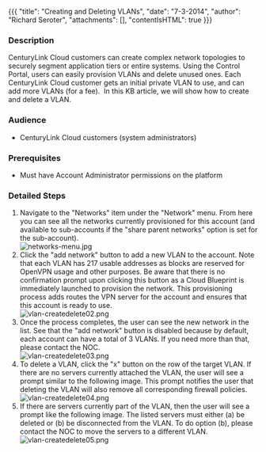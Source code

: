 {{{
  "title": "Creating and Deleting VLANs",
  "date": "7-3-2014",
  "author": "Richard Seroter",
  "attachments": [],
  "contentIsHTML": true
}}}

<h3>Description</h3>
<p>CenturyLink Cloud customers can create complex network topologies to securely segment application tiers or entire systems. Using the Control Portal, users can easily provision VLANs and delete unused ones. Each CenturyLink Cloud customer gets an initial
  private VLAN to use, and can add more VLANs (for a fee). &nbsp;In this KB article, we will show how to create and delete a VLAN.</p>
<h3>Audience</h3>
<ul>
  <li>CenturyLink Cloud customers (system administrators)</li>
</ul>
<h3>Prerequisites</h3>
<ul>
  <li>Must have Account Administrator permissions on the platform</li>
</ul>
<h3>Detailed Steps</h3>
<ol>
  <li>Navigate to the "Networks" item under the "Network" menu. From here you can see all the networks currently provisioned for this account (and available to sub-accounts if the "share parent networks" option is set for the sub-account).
    <br /><img src="https://t3n.zendesk.com/attachments/token/OVoPAmnxOTdNWTjOqy8W0wm2f/?name=networks-menu.jpg" alt="networks-menu.jpg" />
  </li>
  <li>Click the "add network" button to add a new VLAN to the account. Note that each VLAN has 217 usable addresses as blocks are reserved for OpenVPN usage and other purposes. Be aware that there is no confirmation prompt upon clicking this button as a Cloud
    Blueprint is immediately launched to provision the network. This provisioning process adds routes the VPN server for the account and ensures that this account is ready to use.
    <br /><img src="https://t3n.zendesk.com/attachments/token/evzrkdjjxpuagk4/?name=vlan-createdelete02.png" alt="vlan-createdelete02.png" />
  </li>
  <li>Once the process completes, the user can see the new network in the list. See that the "add network" button is disabled because by default, each account can have a total of 3 VLANs. If you need more than that, please contact the NOC.
    <br /><img src="https://t3n.zendesk.com/attachments/token/b8jhpm8tudvrvbl/?name=vlan-createdelete03.png" alt="vlan-createdelete03.png" />
  </li>
  <li>To delete a VLAN, click the "x" button on the row of the target VLAN. If there are no servers currently attached the VLAN, the user will see a prompt similar to the following image. This prompt notifies the user that deleting the VLAN will also remove
    all corresponding firewall policies.
    <br /><img src="https://t3n.zendesk.com/attachments/token/pxwfaitjb07rans/?name=vlan-createdelete04.png" alt="vlan-createdelete04.png" />
  </li>
  <li>If there are servers currently part of the VLAN, then the user will see a prompt like the following image. The listed servers must either (a) be deleted or (b) be disconnected from the VLAN. To do option (b), please contact the NOC to move the servers
    to a different VLAN.
    <br /><img src="https://t3n.zendesk.com/attachments/token/dxepjxewmwivz4e/?name=vlan-createdelete05.png" alt="vlan-createdelete05.png" />
  </li>
</ol>